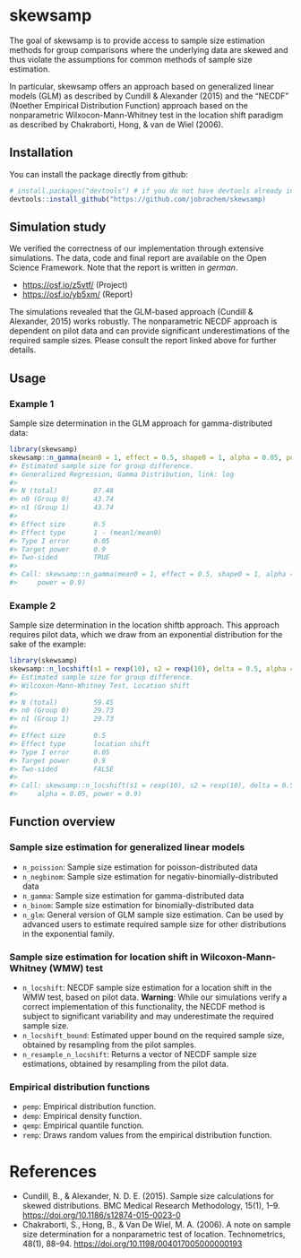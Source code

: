 
<!-- README.md is generated from README.Rmd. Please edit that file -->

# skewsamp

<!-- badges: start -->
<!-- badges: end -->

The goal of skewsamp is to provide access to sample size estimation
methods for group comparisons where the underlying data are skewed and
thus violate the assumptions for common methods of sample size
estimation.

In particular, skewsamp offers an approach based on generalized linear
models (GLM) as described by Cundill & Alexander (2015) and the “NECDF”
(Noether Empirical Distribution Function) approach based on the
nonparametric Wilxocon-Mann-Whitney test in the location shift paradigm
as described by Chakraborti, Hong, & van de Wiel (2006).

## Installation

You can install the package directly from github:

``` r
# install.packages("devtools") # if you do not have devtools already installed, you need it for the installation
devtools::install_github("https://github.com/jobrachem/skewsamp)
```

## Simulation study

We verified the correctness of our implementation through extensive
simulations. The data, code and final report are available on the Open
Science Framework. Note that the report is written in *german*.

-   <https://osf.io/z5vtf/> (Project)
-   <https://osf.io/yb5xm/> (Report)

The simulations revealed that the GLM-based approach (Cundill &
Alexander, 2015) works robustly. The nonparametric NECDF approach is
dependent on pilot data and can provide significant underestimations of
the required sample sizes. Please consult the report linked above for
further details.

## Usage

### Example 1

Sample size determination in the GLM approach for gamma-distributed
data:

``` r
library(skewsamp)
skewsamp::n_gamma(mean0 = 1, effect = 0.5, shape0 = 1, alpha = 0.05, power = 0.9)
#> Estimated sample size for group difference.
#> Generalized Regression, Gamma Distribution, link: log 
#> 
#> N (total)         87.48 
#> n0 (Group 0)      43.74 
#> n1 (Group 1)      43.74 
#> 
#> Effect size       0.5 
#> Effect type       1 - (mean1/mean0) 
#> Type I error      0.05 
#> Target power      0.9 
#> Two-sided         TRUE 
#> 
#> Call: skewsamp::n_gamma(mean0 = 1, effect = 0.5, shape0 = 1, alpha = 0.05, 
#>     power = 0.9)
```

### Example 2

Sample size determination in the location shiftb approach. This approach
requires pilot data, which we draw from an exponential distribution for
the sake of the example:

``` r
library(skewsamp)
skewsamp::n_locshift(s1 = rexp(10), s2 = rexp(10), delta = 0.5, alpha = 0.05, power = 0.9)
#> Estimated sample size for group difference.
#> Wilcoxon-Mann-Whitney Test, Location shift 
#> 
#> N (total)         59.45 
#> n0 (Group 0)      29.73 
#> n1 (Group 1)      29.73 
#> 
#> Effect size       0.5 
#> Effect type       location shift 
#> Type I error      0.05 
#> Target power      0.9 
#> Two-sided         FALSE 
#> 
#> Call: skewsamp::n_locshift(s1 = rexp(10), s2 = rexp(10), delta = 0.5, 
#>     alpha = 0.05, power = 0.9)
```

## Function overview

### Sample size estimation for generalized linear models

-   `n_poission`: Sample size estimation for poisson-distributed data
-   `n_negbinom`: Sample size estimation for
    negativ-binomially-distributed data
-   `n_gamma`: Sample size estimation for gamma-distributed data
-   `n_binom`: Sample size estimation for binomially-distributed data
-   `n_glm`: General version of GLM sample size estimation. Can be used
    by advanced users to estimate required sample size for other
    distributions in the exponential family.

### Sample size estimation for location shift in Wilcoxon-Mann-Whitney (WMW) test

-   `n_locshift`: NECDF sample size estimation for a location shift in
    the WMW test, based on pilot data. **Warning**: While our
    simulations verify a correct implementation of this functionality,
    the NECDF method is subject to significant variability and may
    underestimate the required sample size.
-   `n_locshift_bound`: Estimated upper bound on the required sample
    size, obtained by resampling from the pilot samples.
-   `n_resample_n_locshift`: Returns a vector of NECDF sample size
    estimations, obtained by resampling from the pilot data.

### Empirical distribution functions

-   `pemp`: Empirical distribution function.
-   `demp`: Empirical density function.
-   `qemp`: Empirical quantile function.
-   `remp`: Draws random values from the empirical distribution
    function.

# References

-   Cundill, B., & Alexander, N. D. E. (2015). Sample size calculations
    for skewed distributions. BMC Medical Research Methodology, 15(1),
    1–9. <https://doi.org/10.1186/s12874-015-0023-0>
-   Chakraborti, S., Hong, B., & Van De Wiel, M. A. (2006). A note on
    sample size determination for a nonparametric test of location.
    Technometrics, 48(1), 88–94.
    <https://doi.org/10.1198/004017005000000193>
